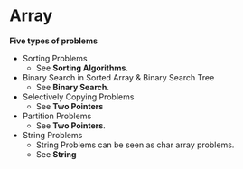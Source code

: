 <extoc></extoc>

# Array

__Five types of problems__

- Sorting Problems
    - See **Sorting Algorithms**.
- Binary Search in Sorted Array & Binary Search Tree
    - See **Binary Search**.
- Selectively Copying Problems
    - See **Two Pointers**
- Partition Problems
    - See **Two Pointers**.
- String Problems
    - String Problems can be seen as char array problems.
    - See **String**


